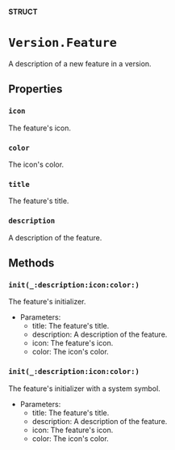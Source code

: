 **STRUCT**

# `Version.Feature`

A description of a new feature in a version.

## Properties
### `icon`

The feature's icon.

### `color`

The icon's color.

### `title`

The feature's title.

### `description`

A description of the feature.

## Methods
### `init(_:description:icon:color:)`

The feature's initializer.
- Parameters:
  - title: The feature's title.
  - description: A description of the feature.
  - icon: The feature's icon.
  - color: The icon's color.

### `init(_:description:icon:color:)`

The feature's initializer with a system symbol.
- Parameters:
  - title: The feature's title.
  - description: A description of the feature.
  - icon: The feature's icon.
  - color: The icon's color.
